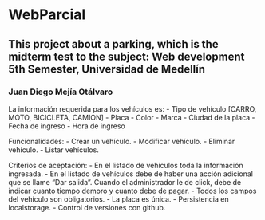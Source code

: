 # WebParcial

## This project about a parking, which is the midterm test to the subject: Web development 5th Semester, Universidad de Medellín

### Juan Diego Mejía Otálvaro

La información requerida para los vehículos es:
    - Tipo de vehículo [CARRO, MOTO, BICICLETA, CAMION]
    - Placa
    - Color
    - Marca
    - Ciudad de la placa
    - Fecha de ingreso
    - Hora de ingreso

Funcionalidades:
    - Crear un vehículo.
    - Modificar vehículo.
    - Eliminar vehículo.
    - Listar vehículos.
    
Criterios de aceptación:
    - En el listado de vehículos toda la información ingresada.
    - En el listado de vehículos debe de haber una acción adicional que se llame “Dar salida”. Cuando el administrador le de click, debe de indicar cuanto tiempo demoro y cuanto debe de pagar.
    - Todos los campos del vehículo son obligatorios.
    - La placa es única.
    - Persistencia en localstorage.
    - Control de versiones con github.
